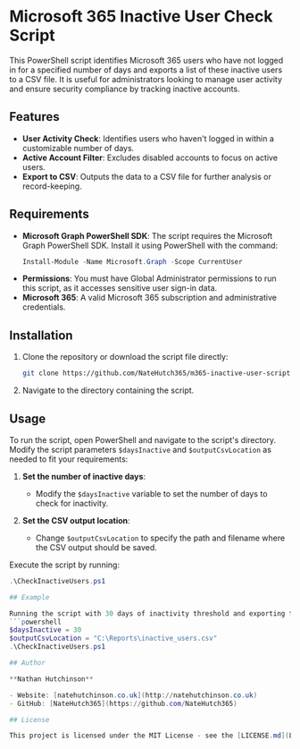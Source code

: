 # Microsoft 365 Inactive User Check Script

This PowerShell script identifies Microsoft 365 users who have not logged in for a specified number of days and exports a list of these inactive users to a CSV file. It is useful for administrators looking to manage user activity and ensure security compliance by tracking inactive accounts.

## Features

- **User Activity Check**: Identifies users who haven't logged in within a customizable number of days.
- **Active Account Filter**: Excludes disabled accounts to focus on active users.
- **Export to CSV**: Outputs the data to a CSV file for further analysis or record-keeping.

## Requirements

- **Microsoft Graph PowerShell SDK**: The script requires the Microsoft Graph PowerShell SDK. Install it using PowerShell with the command:
    ```powershell
    Install-Module -Name Microsoft.Graph -Scope CurrentUser
    ```
- **Permissions**: You must have Global Administrator permissions to run this script, as it accesses sensitive user sign-in data.
- **Microsoft 365**: A valid Microsoft 365 subscription and administrative credentials.

## Installation

1. Clone the repository or download the script file directly:
   ```bash
   git clone https://github.com/NateHutch365/m365-inactive-user-script.git

2. Navigate to the directory containing the script.

## Usage

To run the script, open PowerShell and navigate to the script's directory. Modify the script parameters `$daysInactive` and `$outputCsvLocation` as needed to fit your requirements:

1. **Set the number of inactive days**:
   - Modify the `$daysInactive` variable to set the number of days to check for inactivity.

2. **Set the CSV output location**:
   - Change `$outputCsvLocation` to specify the path and filename where the CSV output should be saved.

Execute the script by running:
   ```powershell
   .\CheckInactiveUsers.ps1

## Example

Running the script with 30 days of inactivity threshold and exporting to "C:\Reports\inactive_users.csv":
   ```powershell
   $daysInactive = 30
   $outputCsvLocation = "C:\Reports\inactive_users.csv"
   .\CheckInactiveUsers.ps1

## Author

**Nathan Hutchinson**

- Website: [natehutchinson.co.uk](http://natehutchinson.co.uk)
- GitHub: [NateHutch365](https://github.com/NateHutch365)

## License

This project is licensed under the MIT License - see the [LICENSE.md](LICENSE.md) file for details.
